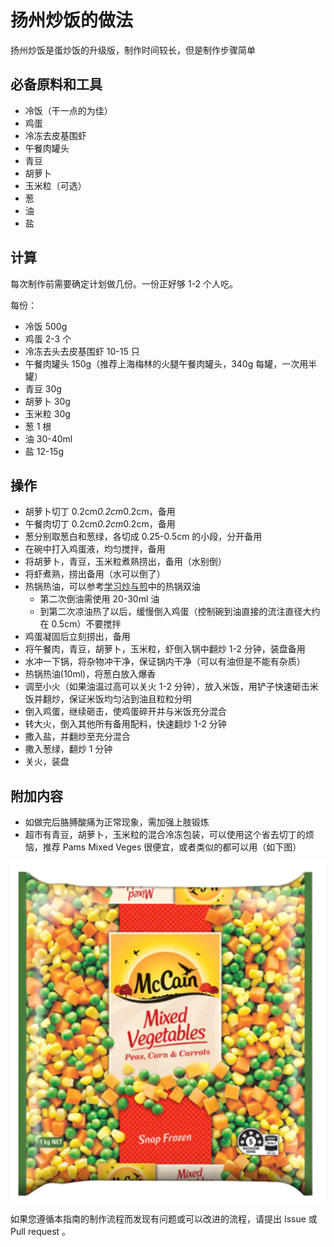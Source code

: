 # 扬州炒饭的做法

扬州炒饭是蛋炒饭的升级版，制作时间较长，但是制作步骤简单

## 必备原料和工具

- 冷饭（干一点的为佳）
- 鸡蛋
- 冷冻去皮基围虾
- 午餐肉罐头
- 青豆
- 胡萝卜
- 玉米粒（可选）
- 葱
- 油
- 盐

## 计算

每次制作前需要确定计划做几份。一份正好够 1-2 个人吃。

每份：

- 冷饭 500g
- 鸡蛋 2-3 个
- 冷冻去头去皮基围虾 10-15 只
- 午餐肉罐头 150g（推荐上海梅林的火腿午餐肉罐头，340g 每罐，一次用半罐）
- 青豆 30g
- 胡萝卜 30g
- 玉米粒 30g
- 葱 1 根
- 油 30-40ml
- 盐 12-15g

## 操作

- 胡萝卜切丁 0.2cm*0.2cm*0.2cm，备用
- 午餐肉切丁 0.2cm*0.2cm*0.2cm，备用
- 葱分别取葱白和葱绿，各切成 0.25-0.5cm 的小段，分开备用
- 在碗中打入鸡蛋液，均匀搅拌，备用
- 将胡萝卜，青豆，玉米粒煮熟捞出，备用（水别倒）
- 将虾煮熟，捞出备用（水可以倒了）
- 热锅热油，可以参考[学习炒与煎](../../../tips/learn/学习炒与煎.md)中的热锅双油
  - 第二次倒油需使用 20-30ml 油
  - 到第二次凉油热了以后，缓慢倒入鸡蛋（控制碗到油直接的流注直径大约在 0.5cm）不要搅拌
- 鸡蛋凝固后立刻捞出，备用
- 将午餐肉，青豆，胡萝卜，玉米粒，虾倒入锅中翻炒 1-2 分钟，装盘备用
- 水冲一下锅，将杂物冲干净，保证锅内干净（可以有油但是不能有杂质）
- 热锅热油(10ml)，将葱白放入爆香
- 调至小火（如果油温过高可以关火 1-2 分钟），放入米饭，用铲子快速砸击米饭并翻炒，保证米饭均匀沾到油且粒粒分明
- 倒入鸡蛋，继续砸击，使鸡蛋碎开并与米饭充分混合
- 转大火，倒入其他所有备用配料，快速翻炒 1-2 分钟
- 撒入盐，并翻炒至充分混合
- 撒入葱绿，翻炒 1 分钟
- 关火，装盘

## 附加内容

- 如做完后胳膊酸痛为正常现象，需加强上肢锻炼
- 超市有青豆，胡萝卜，玉米粒的混合冷冻包装，可以使用这个省去切丁的烦恼，推荐 Pams Mixed Veges 很便宜，或者类似的都可以用（如下图）

![Pams Mixed Veges](./veg.png)

如果您遵循本指南的制作流程而发现有问题或可以改进的流程，请提出 Issue 或 Pull request 。
